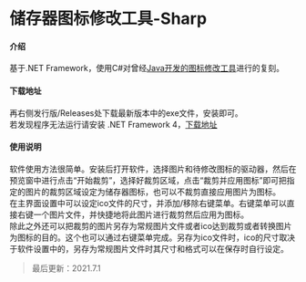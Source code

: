 # 储存器图标修改工具-Sharp

#### 介绍
基于.NET Framework，使用C#对曾经[Java开发的图标修改工具](https://gitee.com/swsk33/UsbIcon)进行的复刻。
#### 下载地址
再右侧发行版/Releases处下载最新版本中的exe文件，安装即可。<br>
若发现程序无法运行请安装 .NET Framework 4，[下载地址](https://swsk33.lanzoui.com/ijhhXlm6h9a)<br>
#### 使用说明
软件使用方法很简单。安装后打开软件，选择图片和待修改图标的驱动器，然后在预览窗中进行点击“开始裁剪”，选择好裁剪区域，点击“裁剪并应用图标”即可把指定的图片的裁剪区域设定为储存器图标，也可以不裁剪直接应用图片为图标。<br>
在主界面设置中可以设定ico文件的尺寸，并添加/移除右键菜单。右键菜单可以直接右键一个图片文件，并快捷地将此图片进行裁剪然后应用为图标。<br>
除此之外还可以把裁剪的图片另存为常规图片文件或者ico达到裁剪或者转换图片为图标的目的。这个也可以通过右键菜单完成。另存为ico文件时，ico的尺寸取决于软件设置中的，另存为常规图片文件时其尺寸和格式可以在保存时自行设定。<br>
>最后更新：2021.7.1